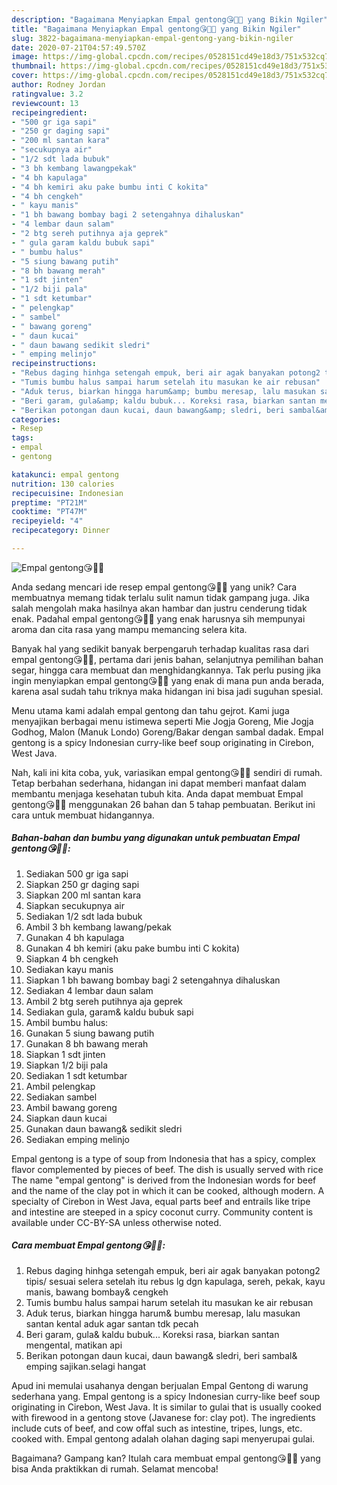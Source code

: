 ```yaml
---
description: "Bagaimana Menyiapkan Empal gentong😘🍖🥘 yang Bikin Ngiler"
title: "Bagaimana Menyiapkan Empal gentong😘🍖🥘 yang Bikin Ngiler"
slug: 3822-bagaimana-menyiapkan-empal-gentong-yang-bikin-ngiler
date: 2020-07-21T04:57:49.570Z
image: https://img-global.cpcdn.com/recipes/0528151cd49e18d3/751x532cq70/empal-gentong😘🍖🥘-foto-resep-utama.jpg
thumbnail: https://img-global.cpcdn.com/recipes/0528151cd49e18d3/751x532cq70/empal-gentong😘🍖🥘-foto-resep-utama.jpg
cover: https://img-global.cpcdn.com/recipes/0528151cd49e18d3/751x532cq70/empal-gentong😘🍖🥘-foto-resep-utama.jpg
author: Rodney Jordan
ratingvalue: 3.2
reviewcount: 13
recipeingredient:
- "500 gr iga sapi"
- "250 gr daging sapi"
- "200 ml santan kara"
- "secukupnya air"
- "1/2 sdt lada bubuk"
- "3 bh kembang lawangpekak"
- "4 bh kapulaga"
- "4 bh kemiri aku pake bumbu inti C kokita"
- "4 bh cengkeh"
- " kayu manis"
- "1 bh bawang bombay bagi 2 setengahnya dihaluskan"
- "4 lembar daun salam"
- "2 btg sereh putihnya aja geprek"
- " gula garam kaldu bubuk sapi"
- " bumbu halus"
- "5 siung bawang putih"
- "8 bh bawang merah"
- "1 sdt jinten"
- "1/2 biji pala"
- "1 sdt ketumbar"
- " pelengkap"
- " sambel"
- " bawang goreng"
- " daun kucai"
- " daun bawang sedikit sledri"
- " emping melinjo"
recipeinstructions:
- "Rebus daging hinhga setengah empuk, beri air agak banyakan potong2 tipis/ sesuai selera setelah itu rebus lg dgn kapulaga, sereh, pekak, kayu manis, bawang bombay&amp; cengkeh"
- "Tumis bumbu halus sampai harum setelah itu masukan ke air rebusan"
- "Aduk terus, biarkan hingga harum&amp; bumbu meresap, lalu masukan santan kental aduk agar santan tdk pecah"
- "Beri garam, gula&amp; kaldu bubuk... Koreksi rasa, biarkan santan mengental, matikan api"
- "Berikan potongan daun kucai, daun bawang&amp; sledri, beri sambal&amp; emping sajikan.selagi hangat"
categories:
- Resep
tags:
- empal
- gentong

katakunci: empal gentong 
nutrition: 130 calories
recipecuisine: Indonesian
preptime: "PT21M"
cooktime: "PT47M"
recipeyield: "4"
recipecategory: Dinner

---
```



![Empal gentong😘🍖🥘](https://img-global.cpcdn.com/recipes/0528151cd49e18d3/751x532cq70/empal-gentong😘🍖🥘-foto-resep-utama.jpg)

Anda sedang mencari ide resep empal gentong😘🍖🥘 yang unik? Cara membuatnya memang tidak terlalu sulit namun tidak gampang juga. Jika salah mengolah maka hasilnya akan hambar dan justru cenderung tidak enak. Padahal empal gentong😘🍖🥘 yang enak harusnya sih mempunyai aroma dan cita rasa yang mampu memancing selera kita.

Banyak hal yang sedikit banyak berpengaruh terhadap kualitas rasa dari empal gentong😘🍖🥘, pertama dari jenis bahan, selanjutnya pemilihan bahan segar, hingga cara membuat dan menghidangkannya. Tak perlu pusing jika ingin menyiapkan empal gentong😘🍖🥘 yang enak di mana pun anda berada, karena asal sudah tahu triknya maka hidangan ini bisa jadi suguhan spesial.

Menu utama kami adalah empal gentong dan tahu gejrot. Kami juga menyajikan berbagai menu istimewa seperti Mie Jogja Goreng, Mie Jogja Godhog, Malon (Manuk Londo) Goreng/Bakar dengan sambal dadak. Empal gentong is a spicy Indonesian curry-like beef soup originating in Cirebon, West Java.


Nah, kali ini kita coba, yuk, variasikan empal gentong😘🍖🥘 sendiri di rumah. Tetap berbahan sederhana, hidangan ini dapat memberi manfaat dalam membantu menjaga kesehatan tubuh kita. Anda dapat membuat Empal gentong😘🍖🥘 menggunakan 26 bahan dan 5 tahap pembuatan. Berikut ini cara untuk membuat hidangannya.

<!--inarticleads1-->

##### Bahan-bahan dan bumbu yang digunakan untuk pembuatan Empal gentong😘🍖🥘:

1. Sediakan 500 gr iga sapi
1. Siapkan 250 gr daging sapi
1. Siapkan 200 ml santan kara
1. Siapkan secukupnya air
1. Sediakan 1/2 sdt lada bubuk
1. Ambil 3 bh kembang lawang/pekak
1. Gunakan 4 bh kapulaga
1. Gunakan 4 bh kemiri (aku pake bumbu inti C kokita)
1. Siapkan 4 bh cengkeh
1. Sediakan  kayu manis
1. Siapkan 1 bh bawang bombay bagi 2 setengahnya dihaluskan
1. Sediakan 4 lembar daun salam
1. Ambil 2 btg sereh putihnya aja geprek
1. Sediakan  gula, garam&amp; kaldu bubuk sapi
1. Ambil  bumbu halus:
1. Gunakan 5 siung bawang putih
1. Gunakan 8 bh bawang merah
1. Siapkan 1 sdt jinten
1. Siapkan 1/2 biji pala
1. Sediakan 1 sdt ketumbar
1. Ambil  pelengkap
1. Sediakan  sambel
1. Ambil  bawang goreng
1. Siapkan  daun kucai
1. Gunakan  daun bawang&amp; sedikit sledri
1. Sediakan  emping melinjo


Empal gentong is a type of soup from Indonesia that has a spicy, complex flavor complemented by pieces of beef. The dish is usually served with rice The name &#34;empal gentong&#34; is derived from the Indonesian words for beef and the name of the clay pot in which it can be cooked, although modern. A specialty of Cirebon in West Java, equal parts beef and entrails like tripe and intestine are steeped in a spicy coconut curry. Community content is available under CC-BY-SA unless otherwise noted. 

<!--inarticleads2-->

##### Cara membuat Empal gentong😘🍖🥘:

1. Rebus daging hinhga setengah empuk, beri air agak banyakan potong2 tipis/ sesuai selera setelah itu rebus lg dgn kapulaga, sereh, pekak, kayu manis, bawang bombay&amp; cengkeh
1. Tumis bumbu halus sampai harum setelah itu masukan ke air rebusan
1. Aduk terus, biarkan hingga harum&amp; bumbu meresap, lalu masukan santan kental aduk agar santan tdk pecah
1. Beri garam, gula&amp; kaldu bubuk... Koreksi rasa, biarkan santan mengental, matikan api
1. Berikan potongan daun kucai, daun bawang&amp; sledri, beri sambal&amp; emping sajikan.selagi hangat


Apud ini memulai usahanya dengan berjualan Empal Gentong di warung sederhana yang. Empal gentong is a spicy Indonesian curry-like beef soup originating in Cirebon, West Java. It is similar to gulai that is usually cooked with firewood in a gentong stove (Javanese for: clay pot). The ingredients include cuts of beef, and cow offal such as intestine, tripes, lungs, etc. cooked with. Empal gentong adalah olahan daging sapi menyerupai gulai. 

Bagaimana? Gampang kan? Itulah cara membuat empal gentong😘🍖🥘 yang bisa Anda praktikkan di rumah. Selamat mencoba!

